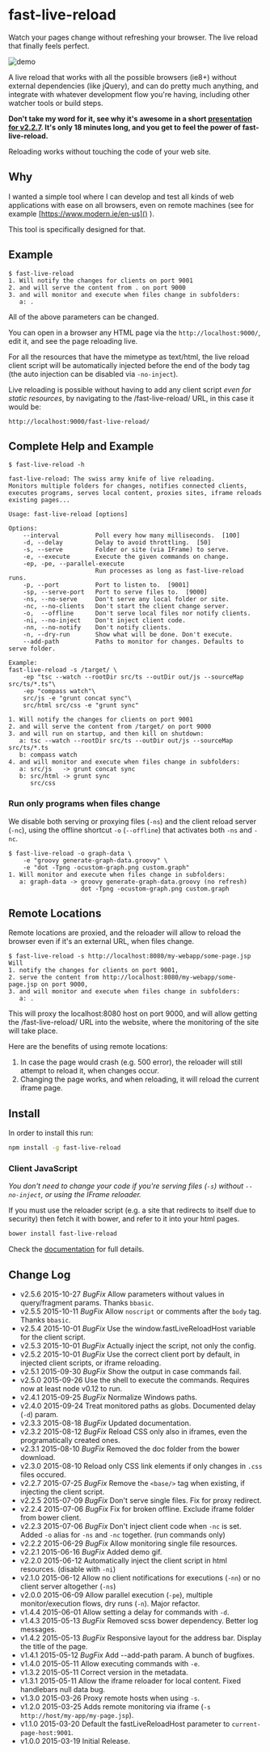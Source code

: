 # fast-live-reload
Watch your pages change without refreshing your browser. The live reload that finally feels perfect.

![demo](https://raw.githubusercontent.com/bmustiata/fast-live-reload/master/doc/simple-demo.gif)

A live reload that works with all the possible browsers (ie8+)
without external dependencies (like jQuery), and can do pretty much anything,
and integrate with whatever development flow you're having,
including other watcher tools or build steps.

**Don't take my word for it, see why it's awesome in a short [presentation for v2.2.7](https://www.youtube.com/watch?v=XC4aLM21YAU).
It's only 18 minutes long, and you get to feel the power of fast-live-reload.**

Reloading works without touching the code of your web site.

## Why

I wanted a simple tool where I can develop and test all kinds of web applications with
ease on all browsers, even on remote machines (see for example
[https://www.modern.ie/en-us]() ).

This tool is specifically designed for that.

## Example
```
$ fast-live-reload
1. Will notify the changes for clients on port 9001
2. and will serve the content from . on port 9000
3. and will monitor and execute when files change in subfolders:
   a: .    
```

All of the above parameters can be changed.


You can open in a browser any HTML page via the `http://localhost:9000/`, edit it, and
see the page reloading live.


For all the resources that have the mimetype as text/html, the live reload client script will
be automatically injected before the end of the body tag (the auto injection can be disabled
via `-no-inject`).


Live reloading is possible without having to add any client script
_even for static resources_, by navigating to the /fast-live-reload/ URL,
in this case it would be:

```
http://localhost:9000/fast-live-reload/
```

## Complete Help and Example
```
$ fast-live-reload -h

fast-live-reload: The swiss army knife of live reloading.
Monitors multiple folders for changes, notifies connected clients, executes programs, serves local content, proxies sites, iframe reloads existing pages...

Usage: fast-live-reload [options]

Options:
    --interval          Poll every how many milliseconds.  [100]
    -d, --delay         Delay to avoid throttling.  [50]
    -s, --serve         Folder or site (via IFrame) to serve.
    -e, --execute       Execute the given commands on change.
    -ep, -pe, --parallel-execute
                        Run processes as long as fast-live-reload runs.
    -p, --port          Port to listen to.  [9001]
    -sp, --serve-port   Port to serve files to.  [9000]
    -ns, --no-serve     Don't serve any local folder or site.
    -nc, --no-clients   Don't start the client change server.
    -o,  --offline      Don't serve local files nor notify clients.
    -ni, --no-inject    Don't inject client code.
    -nn, --no-notify    Don't notify clients.
    -n, --dry-run       Show what will be done. Don't execute.
    --add-path          Paths to monitor for changes. Defaults to serve folder.

Example:
fast-live-reload -s /target/ \
    -ep "tsc --watch --rootDir src/ts --outDir out/js --sourceMap src/ts/*.ts"\
    -ep "compass watch"\
    src/js -e "grunt concat sync"\
    src/html src/css -e "grunt sync"

1. Will notify the changes for clients on port 9001
2. and will serve the content from /target/ on port 9000
3. and will run on startup, and then kill on shutdown:
   a: tsc --watch --rootDir src/ts --outDir out/js --sourceMap src/ts/*.ts
   b: compass watch
4. and will monitor and execute when files change in subfolders:
   a: src/js   -> grunt concat sync
   b: src/html -> grunt sync
      src/css
```

### Run only programs when files change

We disable both serving or proxying files (`-ns`) and the client reload
server (`-nc`), using the offline shortcut `-o` (`--offline`) that activates
both `-ns` and `-nc`.

```
$ fast-live-reload -o graph-data \
    -e "groovy generate-graph-data.groovy" \
    -e "dot -Tpng -ocustom-graph.png custom.graph"
1. Will monitor and execute when files change in subfolders:
   a: graph-data -> groovy generate-graph-data.groovy (no refresh)
                    dot -Tpng -ocustom-graph.png custom.graph
```

## Remote Locations

Remote locations are proxied, and the reloader will allow to reload the
browser even if it's an external URL, when files change.

```
$ fast-live-reload -s http://localhost:8080/my-webapp/some-page.jsp
Will
1. notify the changes for clients on port 9001,
2. serve the content from http://localhost:8080/my-webapp/some-page.jsp on port 9000,
3. and will monitor and execute when files change in subfolders:
   a: .
```

This will proxy the localhost:8080 host on port 9000, and will allow getting
the /fast-live-reload/ URL into the website, where the monitoring of the site
will take place.

Here are the benefits of using remote locations:

1. In case the page would crash (e.g. 500 error), the reloader will still attempt
    to reload it, when changes occur.
2. Changing the page works, and when reloading, it will reload the current iframe
    page.

## Install

In order to install this run:

```sh
npm install -g fast-live-reload
```

### Client JavaScript


_You don't need to change your code if you're serving files (`-s`) without `--no-inject`, 
or using the IFrame reloader._


If you must use the reloader script (e.g. a site that redirects to itself due to security)
then fetch it with bower, and refer to it into your html pages.

```sh
bower install fast-live-reload
```

Check the [documentation](doc/Client_Configuration.md) for full details.

## Change Log

* v2.5.6  2015-10-27  *BugFix* Allow parameters without values in query/fragment params. Thanks `bbasic`.
* v2.5.5  2015-10-11  *BugFix* Allow `noscript` or comments after the `body` tag. Thanks `bbasic`.
* v2.5.4  2015-10-01  *BugFix* Use the window.fastLiveReloadHost variable for the client script.
* v2.5.3  2015-10-01  *BugFix* Actually inject the script, not only the config.
* v2.5.2  2015-10-01  *BugFix* Use the correct client port by default, in injected client scripts, or iframe reloading.
* v2.5.1  2015-09-30  *BugFix* Show the output in case commands fail.
* v2.5.0  2015-09-26  Use the shell to execute the commands. Requires now at least node v0.12 to run.
* v2.4.1  2015-09-25  *BugFix* Normalize Windows paths.
* v2.4.0  2015-09-24  Treat monitored paths as globs. Documented delay (`-d`) param.
* v2.3.3  2015-08-18  *BugFix* Updated documentation.
* v2.3.2  2015-08-12  *BugFix* Reload CSS only also in iframes, even the programatically created ones.
* v2.3.1  2015-08-10  *BugFix* Removed the doc folder from the bower download.
* v2.3.0  2015-08-10  Reload only CSS link elements if only changes in `.css` files occured.
* v2.2.7  2015-07-25  *BugFix* Remove the `<base/>` tag when existing, if injecting the client script.
* v2.2.5  2015-07-09  *BugFix* Don't serve single files. Fix for proxy redirect.
* v2.2.4  2015-07-06  *BugFix* Fix for broken offline. Exclude iframe folder from bower client.
* v2.2.3  2015-07-06  *BugFix* Don't inject client code when `-nc` is set. Added `-o` alias for `-ns` and `-nc` together. (run commands only)
* v2.2.2  2015-06-29  *BugFix* Allow monitoring single file resources.
* v2.2.1  2015-06-16  *BugFix* Added demo gif.
* v2.2.0  2015-06-12  Automatically inject the client script in html resources. (disable with `-ni`)
* v2.1.0  2015-06-12  Allow no client notifications for executions (`-nn`) or no client server altogether (`-ns`)
* v2.0.0  2015-06-09  Allow parallel execution (`-pe`), multiple monitor/execution flows, dry runs (`-n`). Major refactor.
* v1.4.4  2015-06-01  Allow setting a delay for commands with `-d`.
* v1.4.3  2015-05-13  *BugFix* Removed scss bower dependency. Better log messages.
* v1.4.2  2015-05-13  *BugFix* Responsive layout for the address bar. Display the title of the page.
* v1.4.1  2015-05-12  *BugFix* Add --add-path param. A bunch of bugfixes.
* v1.4.0  2015-05-11  Allow executing commands with `-e`.
* v1.3.2  2015-05-11  Correct version in the metadata.
* v1.3.1  2015-05-11  Allow the iframe reloader for local content. Fixed handlebars null data bug.
* v1.3.0  2015-03-26  Proxy remote hosts when using `-s`.
* v1.2.0  2015-03-25  Adds remote monitoring via iframe (`-s http://host/my-app/my-page.jsp`).
* v1.1.0  2015-03-20  Default the fastLiveReloadHost parameter to `current-page-host:9001`.
* v1.0.0  2015-03-19  Initial Release.
